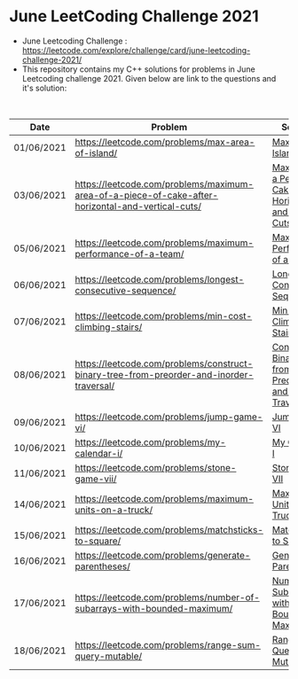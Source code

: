 # June LeetCoding Challenge 2021
* June Leetcoding Challenge : https://leetcode.com/explore/challenge/card/june-leetcoding-challenge-2021/
* This repository contains my C++ solutions for problems in June Leetcoding challenge 2021. Given below are link to the questions and it's solution:
<br />

| Date | Problem | Solution | Difficulty |
| --- | --- | --- | --- |
| 01/06/2021 | https://leetcode.com/problems/max-area-of-island/ | [Max Area of Island](https://github.com/mohammedismailb18/LeetCode/blob/main/June%20LeetCode%20Challenge%202021/01_Max_Area_of_Island.cpp) | ![Medium](https://img.shields.io/badge/Medium-f0ad4e.svg?style=flat) |
| 03/06/2021 | https://leetcode.com/problems/maximum-area-of-a-piece-of-cake-after-horizontal-and-vertical-cuts/ | [Max Area of a Peice of Cake After Horizontal and Vertical Cuts](https://github.com/mohammedismailb18/LeetCode/blob/main/June%20LeetCode%20Challenge%202021/03_Maximum_Area_of_a_Piece_of_Cake_After_Horizontal_and_Vertical_Cuts.cpp) | ![Medium](https://img.shields.io/badge/Medium-f0ad4e.svg?style=flat) |
| 05/06/2021 | https://leetcode.com/problems/maximum-performance-of-a-team/ | [Maximum Performance of a Team](https://github.com/mohammedismailb18/LeetCode/blob/main/June%20LeetCode%20Challenge%202021/05_Maximum_Performance_of_a_Team.cpp) | ![Hard](https://img.shields.io/badge/Hard-d9534f.svg?style=flat) |
| 06/06/2021 | https://leetcode.com/problems/longest-consecutive-sequence/ | [Longest Consecutive Sequence](https://github.com/mohammedismailb18/LeetCode/blob/main/June%20LeetCode%20Challenge%202021/06_Longest_Consecutive_Sequence.cpp) | ![Medium](https://img.shields.io/badge/Medium-f0ad4e.svg?style=flat) |
| 07/06/2021 | https://leetcode.com/problems/min-cost-climbing-stairs/ | [Min Cost Climbing Stairs](https://github.com/mohammedismailb18/LeetCode/blob/main/June%20LeetCode%20Challenge%202021/07_Min_Cost_Climbing_Stairs.cpp) | ![Easy](https://img.shields.io/badge/Easy-5cb85c.svg?style=flat) |
| 08/06/2021 | https://leetcode.com/problems/construct-binary-tree-from-preorder-and-inorder-traversal/ | [Construct Binary Tree from Preorder and Inorder Traversal](https://github.com/mohammedismailb18/LeetCode/blob/main/June%20LeetCode%20Challenge%202021/08_Construct_Binary_Tree_from_Preorder_and_Inorder_Traversal.cpp) | ![Medium](https://img.shields.io/badge/Medium-f0ad4e.svg?style=flat) |
| 09/06/2021 | https://leetcode.com/problems/jump-game-vi/ | [Jump Game VI](https://github.com/mohammedismailb18/LeetCode/blob/main/June%20LeetCode%20Challenge%202021/09_Jump_Game_VI.cpp) | ![Medium](https://img.shields.io/badge/Medium-f0ad4e.svg?style=flat) |
| 10/06/2021 | https://leetcode.com/problems/my-calendar-i/ | [My Calendar I](https://github.com/mohammedismailb18/LeetCode/blob/main/June%20LeetCode%20Challenge%202021/10_My_Calendar_I.cpp) | ![Medium](https://img.shields.io/badge/Medium-f0ad4e.svg?style=flat) |
| 11/06/2021 | https://leetcode.com/problems/stone-game-vii/ | [Stone Game VII](https://github.com/mohammedismailb18/LeetCode/blob/main/June%20LeetCode%20Challenge%202021/11_Stone_Game_VII.cpp) | ![Medium](https://img.shields.io/badge/Medium-f0ad4e.svg?style=flat) |
| 14/06/2021 | https://leetcode.com/problems/maximum-units-on-a-truck/ | [Maximum Units on a Truck](https://github.com/mohammedismailb18/LeetCode/blob/main/June%20LeetCode%20Challenge%202021/14_Maximum_Units_on_a_Truck.cpp) | ![Easy](https://img.shields.io/badge/Easy-5cb85c.svg?style=flat) |
| 15/06/2021 | https://leetcode.com/problems/matchsticks-to-square/ | [Matchsticks to Square](https://github.com/mohammedismailb18/LeetCode/blob/main/June%20LeetCode%20Challenge%202021/15_Matchsticks_to_Square.cpp) | ![Medium](https://img.shields.io/badge/Medium-f0ad4e.svg?style=flat) |
| 16/06/2021 | https://leetcode.com/problems/generate-parentheses/ | [Generate Parentheses](https://github.com/mohammedismailb18/LeetCode/blob/main/June%20LeetCode%20Challenge%202021/16_Generate_Parentheses.cpp) | ![Medium](https://img.shields.io/badge/Medium-f0ad4e.svg?style=flat) |
| 17/06/2021 | https://leetcode.com/problems/number-of-subarrays-with-bounded-maximum/ | [Number of Subarrays with Bounded Maximum](https://github.com/mohammedismailb18/LeetCode/blob/main/June%20LeetCode%20Challenge%202021/17_Number_of_Subarrays_with_Bounded_Maximum.cpp) | ![Medium](https://img.shields.io/badge/Medium-f0ad4e.svg?style=flat) |
| 18/06/2021 | https://leetcode.com/problems/range-sum-query-mutable/ | [Range Sum Query - Mutable](https://github.com/mohammedismailb18/LeetCode/blob/main/June%20LeetCode%20Challenge%202021/18_Range_Sum_Query%20_Mutable.cpp) | ![Medium](https://img.shields.io/badge/Medium-f0ad4e.svg?style=flat) |
